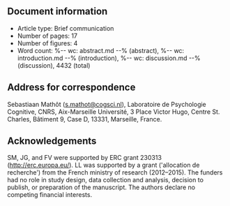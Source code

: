 ## Document information

- Article type: Brief communication
- Number of pages: 17
- Number of figures: 4
- Word count: %-- wc: abstract.md --% (abstract), %-- wc: introduction.md --% (introduction), %-- wc: discussion.md --% (discussion), 4432 (total)

## Address for correspondence

Sebastiaan Mathôt (<s.mathot@cogsci.nl>), Laboratoire de Psychologie Cognitive, CNRS, Aix-Marseille Université, 3 Place Victor Hugo, Centre St. Charles, Bâtiment 9, Case D, 13331, Marseille, France.

## Acknowledgements

SM, JG, and FV were supported by ERC grant 230313 (<http://erc.europa.eu/>). LL was supported by a grant ('allocation de recherche') from the
French ministry of research (2012–2015). The funders had no role in study design, data collection and analysis, decision to publish, or preparation of the
manuscript. The authors declare no competing financial interests.
